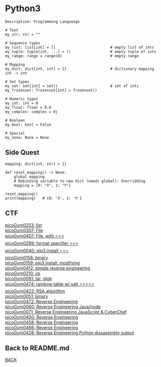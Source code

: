 # Python3

```
Description: Programming Languange

# Text
my_str: str = ""

# Sequence types
my_list: list[int] = []                         # empty list of ints
my_tuple: tuple[int, ...] = ()                  # empty tuple of ints
my_range: range = range(0)                      # empty range

# Mapping
my_dict: dict[int, int] = {}                    # dictionary mapping int -> int

# Set types
my_set: set[int] = set()                        # set of ints
my_frozenset: frozenset[int] = frozenset()

# Numeric types
my_int: int = 0
my_float: float = 0.0
my_complex: complex = 0j

# Boolean
my_bool: bool = False

# Special
my_none: None = None
```

## Side Quest
```
mapping: dict[int, str] = {}

def reset_mapping() -> None:
    global mapping
    # Rebinding variable to new dict (needs global): Overridding
    mapping = {0: "X", 1: "Y"}

reset_mapping()
print(mapping)   # {0: 'X', 1: 'Y'}
```

## CTF
[picoGym0253: list](../picoCTF/picoGym0253.md)<br>
[picoGym0307: File](../picoCTF/picoGym0307.md)<br>
[picoGym0407: File, with ⭐⭐⭐](../picoCTF/picoGym0407.md)<br>
[picoGym0289: format specifier ⭐⭐⭐](../picoCTF/picoGym0289.md)<br>
[picoGym0040: pip3 install ⭐⭐⭐](../picoCTF/picoGym0040.md)<br>
[picoGym0158: binary](../picoCTF/picoGym0158.md)<br>
[picoGym0159: pip3 install, modifying](../picoCTF/picoGym0159.md)<br>
[picoGym0412: simple reverse engineering](../picoCTF/picoGym0412.md)<br>
[picoGym0210: os](../picoCTF/picoGym0210.md)<br>
[picoGym0081: tar, glob](../picoCTF/picoGym0081.md)<br>
[picoGym0474: rainbow table w/ salt ⭐⭐⭐⭐⭐](../picoCTF/picoGym0474.md)<br>
[picoGym0422: RSA algorithm](../picoCTF/picoGym0422.md)<br>
[picoGym0051: binary](../picoCTF/picoGym0051.md)<br>
[picoGym0472: Reverse Engineering](../picoCTF/picoGym0472.md)<br>
[picoGym0060: Reverse Engineering Java/node](../picoCTF/picoGym0060.md)<br>
[picoGym0071: Reverse Engineering JavaScript & CyberChef](../picoCTF/picoGym0071.md)<br>
[picoGym0400: Reverse Engineering](../picoCTF/picoGym0400.md)<br>
[picoGym0458: Reverse Engineering](../picoCTF/picoGym0458.md)<br>
[picoGym0466: Reverse Engineering](../picoCTF/picoGym0466.md)<br>
[picoGym0428: Reverse Engineering Python dissasembly output](../picoCTF/picoGym0428.md)<br>

## Back to README.md
[BACK](../README.md)
